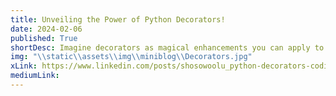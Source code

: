 ```yaml
---
title: Unveiling the Power of Python Decorators!  
date: 2024-02-06
published: True
shortDesc: Imagine decorators as magical enhancements you can apply to your code to augment its capabilities! In Python, decorators act like transformative enhancements. When applied to your code, they can modify its behavior or even introduce new functionalities!  
img: "\\static\\assets\\img\\miniblog\\Decorators.jpg"
xLink: https://www.linkedin.com/posts/shosowoolu_python-decorators-coding-activity-7160709413404557312-t62d?utm_source=share&utm_medium=member_desktop
mediumLink: 
---
```

